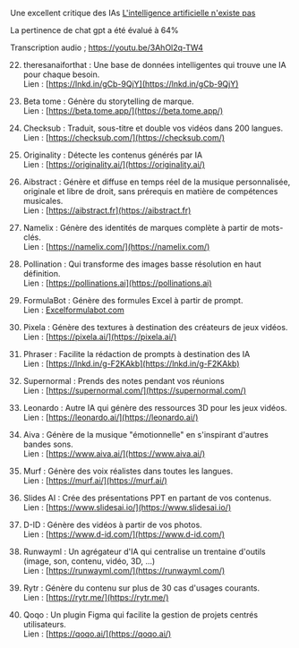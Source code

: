 Une excellent critique des IAs [L'intelligence artificielle n'existe pas](https://youtu.be/yuDBSbng_8o)

La pertinence de chat gpt a été évalué à 64%

Transcription audio ; https://youtu.be/3AhOl2q-TW4

22. theresanaiforthat : Une base de données intelligentes qui trouve une IA pour chaque besoin.  
Lien : [https://lnkd.in/gCb-9QjY](https://lnkd.in/gCb-9QjY)  
  
23. Beta tome : Génère du storytelling de marque.  
Lien : [https://beta.tome.app/](https://beta.tome.app/)  
  
24. Checksub : Traduit, sous-titre et double vos vidéos dans 200 langues.  
Lien : [https://checksub.com/](https://checksub.com/)  
  
25. Originality : Détecte les contenus générés par IA  
Lien : [https://originality.ai/](https://originality.ai/)  
  
26. Aibstract : Génère et diffuse en temps réel de la musique personnalisée, originale et libre de droit, sans prérequis en matière de compétences musicales.  
Lien : [https://aibstract.fr](https://aibstract.fr)  
  
27. Namelix : Génère des identités de marques complète à partir de mots-clés.  
Lien : [https://namelix.com/](https://namelix.com/)  
  
28. Pollination : Qui transforme des images basse résolution en haut définition.  
Lien : [https://pollinations.ai](https://pollinations.ai)  
  
29. FormulaBot : Génère des formules Excel à partir de prompt.  
Lien : [Excelformulabot.com](http://Excelformulabot.com)  
  
30. Pixela : Génère des textures à destination des créateurs de jeux vidéos.  
Lien : [https://pixela.ai/](https://pixela.ai/)  
  
31. Phraser : Facilite la rédaction de prompts à destination des IA  
Lien : [https://lnkd.in/g-F2KAkb](https://lnkd.in/g-F2KAkb)  
  
32. Supernormal : Prends des notes pendant vos réunions  
Lien : [https://supernormal.com/](https://supernormal.com/)  
  
33. Leonardo : Autre IA qui génère des ressources 3D pour les jeux vidéos.  
Lien : [https://leonardo.ai/](https://leonardo.ai/)  
  
34. Aiva : Génère de la musique "émotionnelle" en s'inspirant d'autres bandes sons.  
Lien : [https://www.aiva.ai/](https://www.aiva.ai/)  
  
35. Murf : Génère des voix réalistes dans toutes les langues.  
Lien : [https://murf.ai/](https://murf.ai/)  
  
36. Slides AI : Crée des présentations PPT en partant de vos contenus.  
Lien : [https://www.slidesai.io/](https://www.slidesai.io/)  
  
37. D-ID : Génère des vidéos à partir de vos photos.  
Lien : [https://www.d-id.com/](https://www.d-id.com/)  
  
38. Runwayml : Un agrégateur d'IA qui centralise un trentaine d'outils (image, son, contenu, vidéo, 3D, ...)  
Lien : [https://runwayml.com/](https://runwayml.com/)  
  
39. Rytr : Génère du contenu sur plus de 30 cas d'usages courants.  
Lien : [https://rytr.me/](https://rytr.me/)  
  
40. Qoqo : Un plugin Figma qui facilite la gestion de projets centrés utilisateurs.  
Lien : [https://qoqo.ai/](https://qoqo.ai/)
